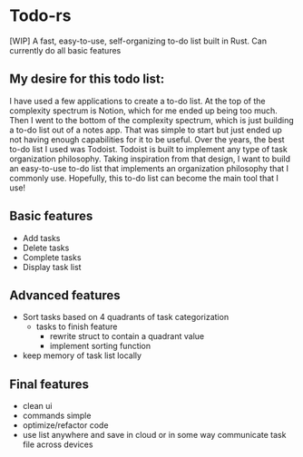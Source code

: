 # Todo-rs
 [WIP] A fast, easy-to-use, self-organizing to-do list built in Rust. Can currently do all basic features

 ## My desire for this todo list:
I have used a few applications to create a to-do list. At the top of the complexity spectrum is Notion, which for me ended up being too much. Then I went to the bottom of the complexity spectrum, which is just building a to-do list out of a notes app. That was simple to start but just ended up not having enough capabilities for it to be useful. Over the years, the best to-do list I used was Todoist. Todoist is built to implement any type of task organization philosophy. Taking inspiration from that design, I want to build an easy-to-use to-do list that implements an organization philosophy that I commonly use. Hopefully, this to-do list can become the main tool that I use!
 ## Basic features
 - Add tasks
 - Delete tasks
 - Complete tasks
 - Display task list
 
 ## Advanced features
 - Sort tasks based on 4 quadrants of task categorization
    - tasks to finish feature
      - rewrite struct to contain a quadrant value
      - implement sorting function   
 - keep memory of task list locally

## Final features
  - clean ui
  - commands simple
  - optimize/refactor code
  - use list anywhere and save in cloud or in some way communicate task file across devices
